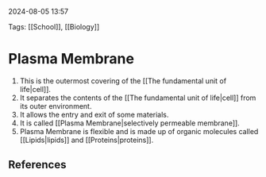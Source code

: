 2024-08-05 13:57

Tags: [[School]], [[Biology]]


# Plasma Membrane
1. This is the outermost covering of the [[The fundamental unit of life|cell]].
2. It separates the contents of the [[The fundamental unit of life|cell]] from its outer environment.
3. It allows the entry and exit of some materials.
4. It is called [[Plasma Membrane|selectively permeable membrane]].
5. Plasma Membrane is flexible and is made up of organic molecules called [[Lipids|lipids]] and [[Proteins|proteins]].


## References